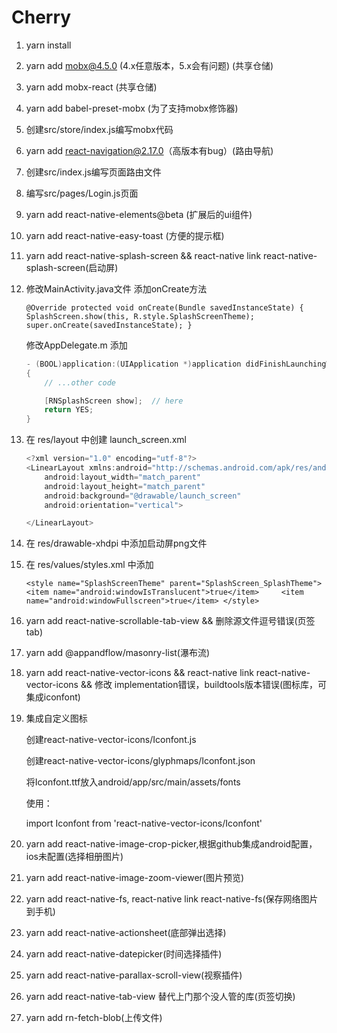 # Cherry

1. yarn install

2. yarn add mobx@4.5.0 (4.x任意版本，5.x会有问题) (共享仓储)

3. yarn add mobx-react (共享仓储)

4. yarn add babel-preset-mobx (为了支持mobx修饰器)

5. 创建src/store/index.js编写mobx代码

6. yarn add react-navigation@2.17.0（高版本有bug）(路由导航)

7. 创建src/index.js编写页面路由文件

8. 编写src/pages/Login.js页面

9. yarn add react-native-elements@beta (扩展后的ui组件)

10. yarn add react-native-easy-toast (方便的提示框)

11. yarn add react-native-splash-screen    &&   react-native link react-native-splash-screen(启动屏)

12. 修改MainActivity.java文件 添加onCreate方法

    `@Override
    protected void onCreate(Bundle savedInstanceState) {
    ​    SplashScreen.show(this, R.style.SplashScreenTheme);
    ​    super.onCreate(savedInstanceState);
    }`

    修改AppDelegate.m 添加

    ```objective-c
    - (BOOL)application:(UIApplication *)application didFinishLaunchingWithOptions:(NSDictionary *)launchOptions
    {
        // ...other code
    
        [RNSplashScreen show];  // here
        return YES;
    }
    ```

13. 在 res/layout 中创建 launch_screen.xml

    ```java
    <?xml version="1.0" encoding="utf-8"?>
    <LinearLayout xmlns:android="http://schemas.android.com/apk/res/android"
        android:layout_width="match_parent"
        android:layout_height="match_parent"
        android:background="@drawable/launch_screen"
        android:orientation="vertical">
    
    </LinearLayout>
    ```

14. 在 res/drawable-xhdpi 中添加启动屏png文件

15. 在 res/values/styles.xml 中添加

    `<style name="SplashScreenTheme" parent="SplashScreen_SplashTheme">
    ​    <item name="android:windowIsTranslucent">true</item>
    ​    <item name="android:windowFullscreen">true</item>
    </style>`

16. yarn add react-native-scrollable-tab-view && 删除源文件逗号错误(页签tab)

17. yarn add @appandflow/masonry-list(瀑布流)

18. yarn add react-native-vector-icons  && react-native link react-native-vector-icons && 修改 implementation错误，buildtools版本错误(图标库，可集成iconfont)

19. 集成自定义图标

    创建react-native-vector-icons/Iconfont.js

    创建react-native-vector-icons/glyphmaps/Iconfont.json

    将Iconfont.ttf放入android/app/src/main/assets/fonts

    使用：

    import Iconfont from 'react-native-vector-icons/Iconfont'

    <Iconfont name='yirenzheng' size={30} color="red"></Iconfont>

20. yarn add react-native-image-crop-picker,根据github集成android配置，ios未配置(选择相册图片)

21. yarn add react-native-image-zoom-viewer(图片预览)

22. yarn add react-native-fs, react-native link react-native-fs(保存网络图片到手机)

23. yarn add react-native-actionsheet(底部弹出选择)

24. yarn add react-native-datepicker(时间选择插件)

25. yarn add react-native-parallax-scroll-view(视察插件)

26. yarn add react-native-tab-view 替代上门那个没人管的库(页签切换)

27. yarn add rn-fetch-blob(上传文件)
